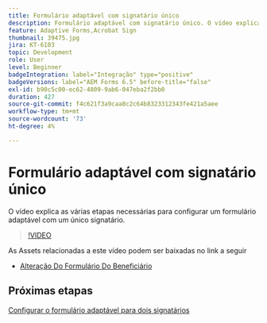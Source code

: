 ```yaml
---
title: Formulário adaptável com signatário único
description: Formulário adaptável com signatário único. O vídeo explica as várias etapas necessárias para configurar um formulário adaptável com um único signatário.
feature: Adaptive Forms,Acrobat Sign
thumbnail: 39475.jpg
jira: KT-6103
topic: Development
role: User
level: Beginner
badgeIntegration: label="Integração" type="positive"
badgeVersions: label="AEM Forms 6.5" before-title="false"
exl-id: b90c5c00-ec62-4809-9ab6-047eba2f2bb0
duration: 427
source-git-commit: f4c621f3a9caa8c2c64b8323312343fe421a5aee
workflow-type: tm+mt
source-wordcount: '73'
ht-degree: 4%

---
```


# Formulário adaptável com signatário único


O vídeo explica as várias etapas necessárias para configurar um formulário adaptável com um único signatário.

>[!VIDEO](https://video.tv.adobe.com/v/327735?quality=12&learn=on&captions=por_br)

As Assets relacionadas a este vídeo podem ser baixadas no link a seguir

* [Alteração Do Formulário Do Beneficiário](assets/change-of-beneficiary-form.zip)

## Próximas etapas

[Configurar o formulário adaptável para dois signatários](./configure-adaptive-form-for-two-signers.md)
